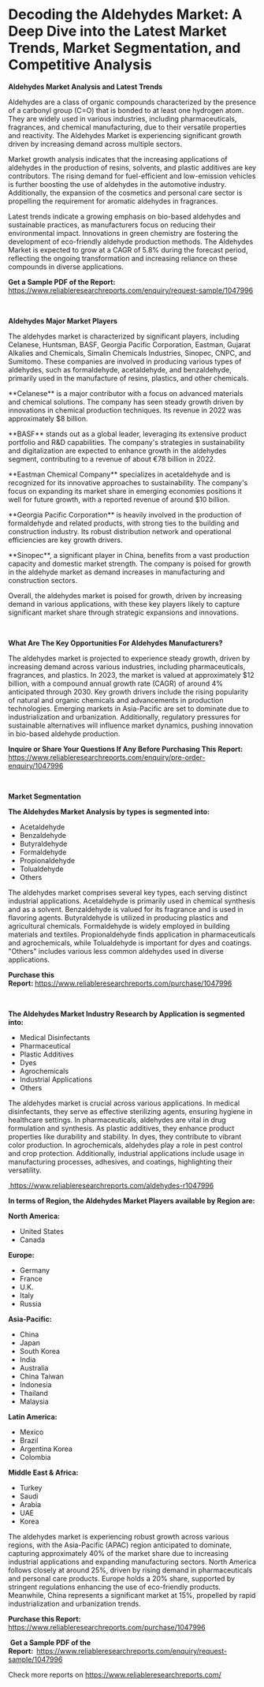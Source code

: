 <p><h1>Decoding the Aldehydes Market: A Deep Dive into the Latest Market Trends, Market Segmentation, and Competitive Analysis</h1></p><p><strong>Aldehydes Market Analysis and Latest Trends</strong></p>
<p><p>Aldehydes are a class of organic compounds characterized by the presence of a carbonyl group (C=O) that is bonded to at least one hydrogen atom. They are widely used in various industries, including pharmaceuticals, fragrances, and chemical manufacturing, due to their versatile properties and reactivity. The Aldehydes Market is experiencing significant growth driven by increasing demand across multiple sectors.</p><p>Market growth analysis indicates that the increasing applications of aldehydes in the production of resins, solvents, and plastic additives are key contributors. The rising demand for fuel-efficient and low-emission vehicles is further boosting the use of aldehydes in the automotive industry. Additionally, the expansion of the cosmetics and personal care sector is propelling the requirement for aromatic aldehydes in fragrances.</p><p>Latest trends indicate a growing emphasis on bio-based aldehydes and sustainable practices, as manufacturers focus on reducing their environmental impact. Innovations in green chemistry are fostering the development of eco-friendly aldehyde production methods. The Aldehydes Market is expected to grow at a CAGR of 5.8% during the forecast period, reflecting the ongoing transformation and increasing reliance on these compounds in diverse applications.</p></p>
<p><strong>Get a Sample PDF of the Report:&nbsp;</strong> <a href="https://www.reliableresearchreports.com/enquiry/request-sample/1047996?utm_campaign=3009&utm_medium=2&utm_source=Github&utm_content=ia&utm_term=27032025&utm_id=aldehydes">https://www.reliableresearchreports.com/enquiry/request-sample/1047996</a></p>
<p>&nbsp;</p>
<p><strong>Aldehydes Major Market Players</strong></p>
<p><p>The aldehydes market is characterized by significant players, including Celanese, Huntsman, BASF, Georgia Pacific Corporation, Eastman, Gujarat Alkalies and Chemicals, Simalin Chemicals Industries, Sinopec, CNPC, and Sumitomo. These companies are involved in producing various types of aldehydes, such as formaldehyde, acetaldehyde, and benzaldehyde, primarily used in the manufacture of resins, plastics, and other chemicals.</p><p>**Celanese** is a major contributor with a focus on advanced materials and chemical solutions. The company has seen steady growth driven by innovations in chemical production techniques. Its revenue in 2022 was approximately $8 billion.</p><p>**BASF** stands out as a global leader, leveraging its extensive product portfolio and R&D capabilities. The company's strategies in sustainability and digitalization are expected to enhance growth in the aldehydes segment, contributing to a revenue of about €78 billion in 2022.</p><p>**Eastman Chemical Company** specializes in acetaldehyde and is recognized for its innovative approaches to sustainability. The company's focus on expanding its market share in emerging economies positions it well for future growth, with a reported revenue of around $10 billion.</p><p>**Georgia Pacific Corporation** is heavily involved in the production of formaldehyde and related products, with strong ties to the building and construction industry. Its robust distribution network and operational efficiencies are key growth drivers.</p><p>**Sinopec**, a significant player in China, benefits from a vast production capacity and domestic market strength. The company is poised for growth in the aldehyde market as demand increases in manufacturing and construction sectors.</p><p>Overall, the aldehydes market is poised for growth, driven by increasing demand in various applications, with these key players likely to capture significant market share through strategic expansions and innovations.</p></p>
<p>&nbsp;</p>
<p><strong>What Are The Key Opportunities For Aldehydes Manufacturers?</strong></p>
<p><p>The aldehydes market is projected to experience steady growth, driven by increasing demand across various industries, including pharmaceuticals, fragrances, and plastics. In 2023, the market is valued at approximately $12 billion, with a compound annual growth rate (CAGR) of around 4% anticipated through 2030. Key growth drivers include the rising popularity of natural and organic chemicals and advancements in production technologies. Emerging markets in Asia-Pacific are set to dominate due to industrialization and urbanization. Additionally, regulatory pressures for sustainable alternatives will influence market dynamics, pushing innovation in bio-based aldehyde production.</p></p>
<p><strong>Inquire or Share Your Questions If Any Before Purchasing This Report:</strong> <a href="https://www.reliableresearchreports.com/enquiry/pre-order-enquiry/1047996?utm_campaign=3009&utm_medium=2&utm_source=Github&utm_content=ia&utm_term=27032025&utm_id=aldehydes">https://www.reliableresearchreports.com/enquiry/pre-order-enquiry/1047996</a></p>
<p>&nbsp;</p>
<p><strong>Market Segmentation</strong></p>
<p><strong>The Aldehydes Market Analysis by types is segmented into:</strong></p>
<p><ul><li>Acetaldehyde</li><li>Benzaldehyde</li><li>Butyraldehyde</li><li>Formaldehyde</li><li>Propionaldehyde</li><li>Tolualdehyde</li><li>Others</li></ul></p>
<p><p>The aldehydes market comprises several key types, each serving distinct industrial applications. Acetaldehyde is primarily used in chemical synthesis and as a solvent. Benzaldehyde is valued for its fragrance and is used in flavoring agents. Butyraldehyde is utilized in producing plastics and agricultural chemicals. Formaldehyde is widely employed in building materials and textiles. Propionaldehyde finds application in pharmaceuticals and agrochemicals, while Tolualdehyde is important for dyes and coatings. "Others" includes various less common aldehydes used in diverse applications.</p></p>
<p><strong>Purchase this Report:&nbsp;</strong><a href="https://www.reliableresearchreports.com/purchase/1047996?utm_campaign=3009&utm_medium=2&utm_source=Github&utm_content=ia&utm_term=27032025&utm_id=aldehydes">https://www.reliableresearchreports.com/purchase/1047996</a></p>
<p>&nbsp;</p>
<p><strong>The Aldehydes Market Industry Research by Application is segmented into:</strong></p>
<p><ul><li>Medical Disinfectants</li><li>Pharmaceutical</li><li>Plastic Additives</li><li>Dyes</li><li>Agrochemicals</li><li>Industrial Applications</li><li>Others</li></ul></p>
<p><p>The aldehydes market is crucial across various applications. In medical disinfectants, they serve as effective sterilizing agents, ensuring hygiene in healthcare settings. In pharmaceuticals, aldehydes are vital in drug formulation and synthesis. As plastic additives, they enhance product properties like durability and stability. In dyes, they contribute to vibrant color production. In agrochemicals, aldehydes play a role in pest control and crop protection. Additionally, industrial applications include usage in manufacturing processes, adhesives, and coatings, highlighting their versatility.</p></p>
<p><a href="https://www.reliableresearchreports.com/aldehydes-r1047996?utm_campaign=3009&utm_medium=2&utm_source=Github&utm_content=ia&utm_term=27032025&utm_id=aldehydes">&nbsp;https://www.reliableresearchreports.com/aldehydes-r1047996</a></p>
<p><strong>In terms of Region, the Aldehydes Market Players available by Region are:</strong></p>
<p>
    <p> <strong> North America: </strong>
        <ul>
            <li>United States</li>
            <li>Canada</li>
        </ul>
        </p> 
    <p> <strong> Europe: </strong>
        <ul>
            <li>Germany</li>
            <li>France</li>
            <li>U.K.</li>
            <li>Italy</li>
            <li>Russia</li>
        </ul>
        </p> 
    <p> <strong> Asia-Pacific: </strong>
        <ul>
            <li>China</li>
            <li>Japan</li>
            <li>South Korea</li>
            <li>India</li>
            <li>Australia</li>
            <li>China Taiwan</li>
            <li>Indonesia</li>
            <li>Thailand</li>
            <li>Malaysia</li>
        </ul>
        </p> 
    <p> <strong> Latin America: </strong>
        <ul>
            <li>Mexico</li>
            <li>Brazil</li>
            <li>Argentina Korea</li>
            <li>Colombia</li>
        </ul>
        </p> 
    <p> <strong> Middle East & Africa: </strong>
        <ul>
            <li>Turkey</li>
            <li>Saudi</li>
            <li>Arabia</li>
            <li>UAE</li>
            <li>Korea</li>
        </ul>
    </p>
    </p>
<p><p>The aldehydes market is experiencing robust growth across various regions, with the Asia-Pacific (APAC) region anticipated to dominate, capturing approximately 40% of the market share due to increasing industrial applications and expanding manufacturing sectors. North America follows closely at around 25%, driven by rising demand in pharmaceuticals and personal care products. Europe holds a 20% share, supported by stringent regulations enhancing the use of eco-friendly products. Meanwhile, China represents a significant market at 15%, propelled by rapid industrialization and urbanization trends.</p></p>
<p><strong>Purchase this Report: </strong><a href="https://www.reliableresearchreports.com/purchase/1047996?utm_campaign=3009&utm_medium=2&utm_source=Github&utm_content=ia&utm_term=27032025&utm_id=aldehydes">https://www.reliableresearchreports.com/purchase/1047996</a></p>
<p>&nbsp;<strong>Get a Sample PDF of the Report:&nbsp;&nbsp;</strong><a href="https://www.reliableresearchreports.com/enquiry/request-sample/1047996?utm_campaign=3009&utm_medium=2&utm_source=Github&utm_content=ia&utm_term=27032025&utm_id=aldehydes">https://www.reliableresearchreports.com/enquiry/request-sample/1047996</a></p>
<p><strong></strong></p>
<p>Check more reports on <a href="https://www.reliableresearchreports.com/?utm_campaign=3009&utm_medium=2&utm_source=Github&utm_content=ia&utm_term=27032025&utm_id=aldehydes">https://www.reliableresearchreports.com/</a></p>